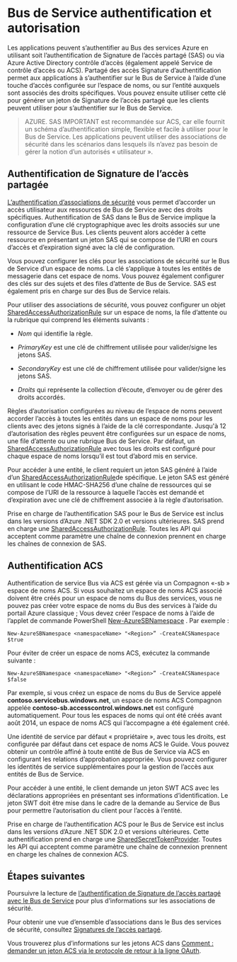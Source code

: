 <properties 
    pageTitle="Service d’authentification de Bus et d’autorisation | Microsoft Azure"
    description="Vue d’ensemble de l’authentification de Signature de l’accès partagé (SAS)."
    services="service-bus"
    documentationCenter="na"
    authors="sethmanheim"
    manager="timlt"
    editor="" />
<tags 
    ms.service="service-bus"
    ms.devlang="na"
    ms.topic="article"
    ms.tgt_pltfrm="na"
    ms.workload="na"
    ms.date="10/03/2016"
    ms.author="sethm" />

# <a name="service-bus-authentication-and-authorization"></a>Bus de Service authentification et autorisation

Les applications peuvent s’authentifier au Bus des services Azure en utilisant soit l’authentification de Signature de l’accès partagé (SAS) ou via Azure Active Directory contrôle d’accès (également appelé Service de contrôle d’accès ou ACS). Partagé des accès Signature d’authentification permet aux applications à s’authentifier sur le Bus de Service à l’aide d’une touche d’accès configurée sur l’espace de noms, ou sur l’entité auxquels sont associés des droits spécifiques. Vous pouvez ensuite utiliser cette clé pour générer un jeton de Signature de l’accès partagé que les clients peuvent utiliser pour s’authentifier sur le Bus de Service.

>AZURE. SAS IMPORTANT est recommandée sur ACS, car elle fournit un schéma d’authentification simple, flexible et facile à utiliser pour le Bus de Service. Les applications peuvent utiliser des associations de sécurité dans les scénarios dans lesquels ils n’avez pas besoin de gérer la notion d’un autorisés « utilisateur ».

## <a name="shared-access-signature-authentication"></a>Authentification de Signature de l’accès partagée

[L’authentification d’associations de sécurité](service-bus-sas-overview.md) vous permet d’accorder un accès utilisateur aux ressources de Bus de Service avec des droits spécifiques. Authentification de SAS dans le Bus de Service implique la configuration d’une clé cryptographique avec les droits associés sur une ressource de Service Bus. Les clients peuvent alors accéder à cette ressource en présentant un jeton SAS qui se compose de l’URI en cours d’accès et d’expiration signé avec la clé de configuration.

Vous pouvez configurer les clés pour les associations de sécurité sur le Bus de Service d’un espace de noms. La clé s’applique à toutes les entités de messagerie dans cet espace de noms. Vous pouvez également configurer des clés sur des sujets et des files d’attente de Bus de Service. SAS est également pris en charge sur des Bus de Service relais.

Pour utiliser des associations de sécurité, vous pouvez configurer un objet [SharedAccessAuthorizationRule](https://msdn.microsoft.com/library/azure/microsoft.servicebus.messaging.sharedaccessauthorizationrule.aspx) sur un espace de noms, la file d’attente ou la rubrique qui comprend les éléments suivants :

- *Nom* qui identifie la règle.

- *PrimaryKey* est une clé de chiffrement utilisée pour valider/signe les jetons SAS.

- *SecondaryKey* est une clé de chiffrement utilisée pour valider/signe les jetons SAS.

- *Droits* qui représente la collection d’écoute, d’envoyer ou de gérer des droits accordés.

Règles d’autorisation configurées au niveau de l’espace de noms peuvent accorder l’accès à toutes les entités dans un espace de noms pour les clients avec des jetons signés à l’aide de la clé correspondante. Jusqu'à 12 d’autorisation des règles peuvent être configurées sur un espace de noms, une file d’attente ou une rubrique Bus de Service. Par défaut, un [SharedAccessAuthorizationRule](https://msdn.microsoft.com/library/azure/microsoft.servicebus.messaging.sharedaccessauthorizationrule.aspx) avec tous les droits est configuré pour chaque espace de noms lorsqu’il est tout d’abord mis en service.

Pour accéder à une entité, le client requiert un jeton SAS généré à l’aide d’un [SharedAccessAuthorizationRule](https://msdn.microsoft.com/library/azure/microsoft.servicebus.messaging.sharedaccessauthorizationrule.aspx)de spécifique. Le jeton SAS est généré en utilisant le code HMAC-SHA256 d’une chaîne de ressources qui se compose de l’URI de la ressource à laquelle l’accès est demandé et d’expiration avec une clé de chiffrement associée à la règle d’autorisation.

Prise en charge de l’authentification SAS pour le Bus de Service est inclus dans les versions d’Azure .NET SDK 2.0 et versions ultérieures. SAS prend en charge une [SharedAccessAuthorizationRule](https://msdn.microsoft.com/library/azure/microsoft.servicebus.messaging.sharedaccessauthorizationrule.aspx). Toutes les API qui acceptent comme paramètre une chaîne de connexion prennent en charge les chaînes de connexion de SAS.

## <a name="acs-authentication"></a>Authentification ACS

Authentification de service Bus via ACS est gérée via un Compagnon «-sb » espace de noms ACS. Si vous souhaitez un espace de noms ACS associé doivent être créés pour un espace de noms du Bus des services, vous ne pouvez pas créer votre espace de noms du Bus des services à l’aide du portail Azure classique ; Vous devez créer l’espace de noms à l’aide de l’applet de commande PowerShell [New-AzureSBNamespace](https://msdn.microsoft.com/library/azure/dn495165.aspx) . Par exemple :

```
New-AzureSBNamespace <namespaceName> "<Region>” -CreateACSNamespace $true
```

Pour éviter de créer un espace de noms ACS, exécutez la commande suivante :

```
New-AzureSBNamespace <namespaceName> "<Region>” -CreateACSNamespace $false
```

Par exemple, si vous créez un espace de noms du Bus de Service appelé **contoso.servicebus.windows.net**, un espace de noms ACS Compagnon appelée **contoso-sb.accesscontrol.windows.net** est configuré automatiquement. Pour tous les espaces de noms qui ont été créés avant août 2014, un espace de noms ACS qui l’accompagne a été également créé.

Une identité de service par défaut « propriétaire », avec tous les droits, est configurée par défaut dans cet espace de noms ACS le Guide. Vous pouvez obtenir un contrôle affiné à toute entité de Bus de Service via ACS en configurant les relations d’approbation appropriée. Vous pouvez configurer les identités de service supplémentaires pour la gestion de l’accès aux entités de Bus de Service.

Pour accéder à une entité, le client demande un jeton SWT ACS avec les déclarations appropriées en présentant ses informations d’identification. Le jeton SWT doit être mise dans le cadre de la demande au Service de Bus pour permettre l’autorisation du client pour l’accès à l’entité.

Prise en charge de l’authentification ACS pour le Bus de Service est inclus dans les versions d’Azure .NET SDK 2.0 et versions ultérieures. Cette authentification prend en charge une [SharedSecretTokenProvider](https://msdn.microsoft.com/library/azure/microsoft.servicebus.sharedsecrettokenprovider.aspx). Toutes les API qui acceptent comme paramètre une chaîne de connexion prennent en charge les chaînes de connexion ACS.

## <a name="next-steps"></a>Étapes suivantes

Poursuivre la lecture de [l’authentification de Signature de l’accès partagé avec le Bus de Service](service-bus-shared-access-signature-authentication.md) pour plus d’informations sur les associations de sécurité.

Pour obtenir une vue d’ensemble d’associations dans le Bus des services de sécurité, consultez [Signatures de l’accès partagé](service-bus-sas-overview.md).

Vous trouverez plus d’informations sur les jetons ACS dans [Comment : demander un jeton ACS via le protocole de retour à la ligne OAuth](https://msdn.microsoft.com/library/hh674475.aspx).




